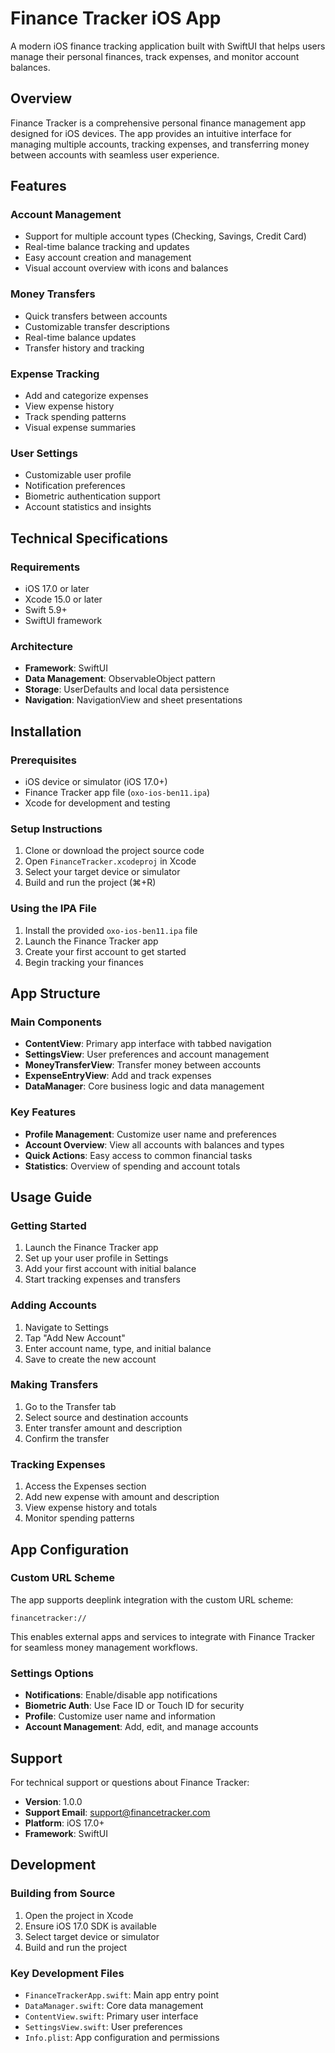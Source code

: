 # Finance Tracker iOS App

A modern iOS finance tracking application built with SwiftUI that helps users manage their personal finances, track expenses, and monitor account balances.

## Overview

Finance Tracker is a comprehensive personal finance management app designed for iOS devices. The app provides an intuitive interface for managing multiple accounts, tracking expenses, and transferring money between accounts with seamless user experience.

## Features

### Account Management
- Support for multiple account types (Checking, Savings, Credit Card)
- Real-time balance tracking and updates
- Easy account creation and management
- Visual account overview with icons and balances

### Money Transfers
- Quick transfers between accounts
- Customizable transfer descriptions
- Real-time balance updates
- Transfer history and tracking

### Expense Tracking
- Add and categorize expenses
- View expense history
- Track spending patterns
- Visual expense summaries

### User Settings
- Customizable user profile
- Notification preferences
- Biometric authentication support
- Account statistics and insights

## Technical Specifications

### Requirements
- iOS 17.0 or later
- Xcode 15.0 or later
- Swift 5.9+
- SwiftUI framework

### Architecture
- **Framework**: SwiftUI
- **Data Management**: ObservableObject pattern
- **Storage**: UserDefaults and local data persistence
- **Navigation**: NavigationView and sheet presentations

## Installation

### Prerequisites
- iOS device or simulator (iOS 17.0+)
- Finance Tracker app file (`oxo-ios-ben11.ipa`)
- Xcode for development and testing

### Setup Instructions
1. Clone or download the project source code
2. Open `FinanceTracker.xcodeproj` in Xcode
3. Select your target device or simulator
4. Build and run the project (⌘+R)

### Using the IPA File
1. Install the provided `oxo-ios-ben11.ipa` file
2. Launch the Finance Tracker app
3. Create your first account to get started
4. Begin tracking your finances

## App Structure

### Main Components
- **ContentView**: Primary app interface with tabbed navigation
- **SettingsView**: User preferences and account management
- **MoneyTransferView**: Transfer money between accounts
- **ExpenseEntryView**: Add and track expenses
- **DataManager**: Core business logic and data management

### Key Features
- **Profile Management**: Customize user name and preferences
- **Account Overview**: View all accounts with balances and types
- **Quick Actions**: Easy access to common financial tasks
- **Statistics**: Overview of spending and account totals

## Usage Guide

### Getting Started
1. Launch the Finance Tracker app
2. Set up your user profile in Settings
3. Add your first account with initial balance
4. Start tracking expenses and transfers

### Adding Accounts
1. Navigate to Settings
2. Tap "Add New Account" 
3. Enter account name, type, and initial balance
4. Save to create the new account

### Making Transfers
1. Go to the Transfer tab
2. Select source and destination accounts
3. Enter transfer amount and description
4. Confirm the transfer

### Tracking Expenses
1. Access the Expenses section
2. Add new expense with amount and description
3. View expense history and totals
4. Monitor spending patterns

## App Configuration

### Custom URL Scheme
The app supports deeplink integration with the custom URL scheme:
```
financetracker://
```

This enables external apps and services to integrate with Finance Tracker for seamless money management workflows.

### Settings Options
- **Notifications**: Enable/disable app notifications
- **Biometric Auth**: Use Face ID or Touch ID for security
- **Profile**: Customize user name and information
- **Account Management**: Add, edit, and manage accounts

## Support

For technical support or questions about Finance Tracker:

- **Version**: 1.0.0
- **Support Email**: support@financetracker.com
- **Platform**: iOS 17.0+
- **Framework**: SwiftUI

## Development

### Building from Source
1. Open the project in Xcode
2. Ensure iOS 17.0 SDK is available
3. Select target device or simulator
4. Build and run the project

### Key Development Files
- `FinanceTrackerApp.swift`: Main app entry point
- `DataManager.swift`: Core data management
- `ContentView.swift`: Primary user interface
- `SettingsView.swift`: User preferences
- `Info.plist`: App configuration and permissions
